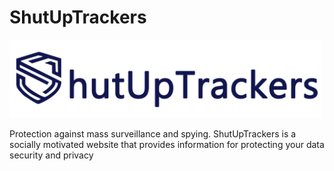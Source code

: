 # ShutUpTrackers
<a href="https://shutuptrackers.com">
	<img src="img/brand_2.png" width="500px" alt="ShutUpTrackers" />
</a>

Protection against mass surveillance and spying. 
ShutUpTrackers is a socially motivated website that provides information for protecting your data security and privacy
